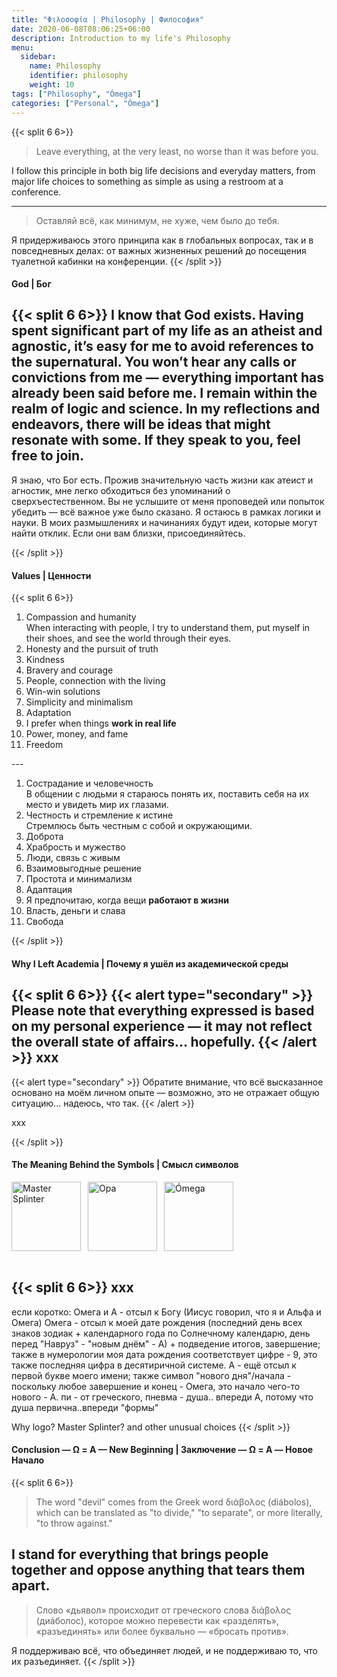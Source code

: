```yaml
---
title: "Φιλοσοφία | Philosophy | Философия"
date: 2020-06-08T08:06:25+06:00
description: Introduction to my life's Philosophy
menu:
  sidebar:
    name: Philosophy
    identifier: philosophy
    weight: 10
tags: ["Philosophy", "Ómega"]
categories: ["Personal", "Ómega"]
---
```


<!-- {{< alert type="secondary" >}}
Philosophy `type="info"`.
{{< /alert >}} -->

{{< split 6 6>}}

<!-- ##### English -->

<blockquote>Leave everything, at the very least, no worse than it was before you.</blockquote>

I follow this principle in both big life decisions and everyday matters, from major life choices to something as simple as using a restroom at a conference.

---

<!-- ##### Русский -->

<!-- # Главное -->
<!-- 
Если одним предложением, то моя жизненная философия:  -->

<blockquote>Оставляй всё, как минимум, не хуже, чем было до тебя.</blockquote>

Я придерживаюсь этого принципа как в глобальных вопросах, так и в повседневных делах: от важных жизненных решений до посещения туалетной кабинки на конференции. 
{{< /split >}}

#### God | Бог

{{< split 6 6>}}
I know that God exists. Having spent significant part of my life as an atheist and agnostic, it’s easy for me to avoid references to the supernatural. You won’t hear any calls or convictions from me — everything important has already been said before me. I remain within the realm of logic and science. In my reflections and endeavors, there will be ideas that might resonate with some. If they speak to you, feel free to join.
---
Я знаю, что Бог есть. Прожив значительную часть жизни как атеист и агностик, мне легко обходиться без упоминаний о сверхъестественном. Вы не услышите от меня проповедей или попыток убедить — всё важное уже было сказано. Я остаюсь в рамках логики и науки. В моих размышлениях и начинаниях будут идеи, которые могут найти отклик. Если они вам близки, присоединяйтесь.


{{< /split >}}

#### Values | Ценности
{{< split 6 6>}}
<ol> 
<li>Compassion and humanity</li>
When interacting with people, I try to understand them, put myself in their shoes, and see the world through their eyes.
<li>Honesty and the pursuit of truth</li>
<li>Kindness</li>
<li>Bravery and courage</li>
<li>People, connection with the living</li>
<li>Win-win solutions</li>
<li>Simplicity and minimalism</li>
<li>Adaptation</li>
<li>I prefer when things <b>work in real life</b></li>
<li>Power, money, and fame</li>
<li>Freedom</li>
</ol>
---
<ol>
<li>Сострадание и человечность</li>
В общении с людьми я стараюсь понять их, поставить себя на их место и увидеть мир их глазами.
<li>Честность и стремление к истине</li>
Стремлюсь быть честным с собой и окружающими.
<li>Доброта</li>
<li>Храбрость и мужество</li>
<li>Люди, связь с живым</li>
<li>Взаимовыгодные решение</li>
<li>Простота и минимализм</li>
<li>Адаптация</li>
<li>Я предпочитаю, когда вещи <b>работают в жизни</b></li>
<li>Власть, деньги и слава</li>
<li>Свобода</li>
</ol>
{{< /split >}}


#### Why I Left Academia | Почему я ушёл из академической среды
{{< split 6 6>}}
{{< alert type="secondary" >}}
Please note that everything expressed is based on my personal experience — it may not reflect the overall state of affairs... hopefully. 
{{< /alert >}}
xxx
---
{{< alert type="secondary" >}}
Обратите внимание, что всё высказанное основано на моём личном опыте — возможно, это не отражает общую ситуацию... надеюсь, что так. 
{{< /alert >}}

xxx

{{< /split >}}

#### The Meaning Behind the Symbols | Смысл символов
<img src="/posts/philosophy/fig/master_splinter_icon.png" style="float: left; height: 111px; margin-right: 11px;" alt="Master Splinter">
<img src="/posts/philosophy/fig/logo_opa.png" style="float: left; height: 111px; margin-right: 11px;" alt="Opa">
<img src="/posts/philosophy/fig/logo_Omega.png" style="float: left; height: 111px; margin-right: 11px;" alt="Ómega">
<div style="clear: both;"></div>
<br>

{{< split 6 6>}}
xxx
---
если коротко:
Омега и А - отсыл к Богу (Иисус говорил, что я и Альфа и Омега)
Омега - отсыл к моей дате рождения (последний день всех знаков зодиак + календарного года по Солнечному календарю, день перед "Навруз" - "новым днём" - А) + подведение итогов, завершение; также в нумерологии моя дата рождения соответствует цифре - 9, это также последняя цифра в десятиричной системе. 
А - ещё отсыл к первой букве моего имени; также символ "нового дня"/начала - поскольку любое завершение и конец - Омега, это начало чего-то нового - А. 
пи - от греческого, пневма - душа.. впереди А, потому что душа первична..впереди "формы"

Why logo? Master Splinter? and other unusual choices
{{< /split >}}

#### Conclusion — Ω = A — New Beginning | Заключение — Ω = A — Новое Начало
{{< split 6 6>}}
<blockquote>
The word "devil" comes from the Greek word διάβολος (diábolos), which can be translated as "to divide," "to separate", or more literally, "to throw against."
</blockquote>

I stand for everything that brings people together and oppose anything that tears them apart. 
---
<blockquote>
Слово «дьявол» происходит от греческого слова διάβολος (диáболос), которое можно перевести как «разделять», «разъединять» или более буквально — «бросать против».
</blockquote>

Я поддерживаю всё, что объединяет людей, и не поддерживаю то, что их разъединяет.
{{< /split >}}


<!-- Greeting! This is an introduction post. This post tests the followings: -->

<!-- - Hero image is in the same directory as the post.
- This post should be at top of the sidebar.
- Post author should be the same as specified in `author.yaml` file. -->
